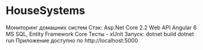 # HouseSystems
Мониторинг домашних систем
Стэк:
Asp.Net Core 2.2 Web API
Angular 6
MS SQL, Entity Framework Core
Тесты - xUnit
Запуск:
dotnet build
dotnet run
Приложение доступно по http://localhost:5000

